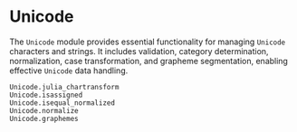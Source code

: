 # Unicode

The `Unicode` module provides essential functionality for managing `Unicode` characters and strings.
It includes validation, category determination, normalization, case transformation, and grapheme segmentation, enabling effective `Unicode` data handling.

```@docs
Unicode.julia_chartransform
Unicode.isassigned
Unicode.isequal_normalized
Unicode.normalize
Unicode.graphemes
```
